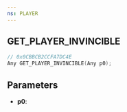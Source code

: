```yaml
---
ns: PLAYER
---
```

## GET_PLAYER_INVINCIBLE

```c
// 0x0CBBCB2CCFA7DC4E
Any GET_PLAYER_INVINCIBLE(Any p0);
```

## Parameters
* **p0**:
